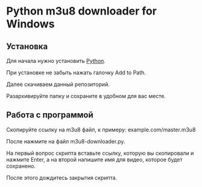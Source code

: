 # Python m3u8 downloader for Windows

## Установка
Для начала нужно установить [Python](python.org/downloads).

При установке не забыть нажать галочку Add to Path.

Далее скачиваем данный репозиторий.

Разархивируйте папку и сохраните в удобном для вас месте.

## Работа с программой

Скопируйте ссылку на m3u8 файл, к примеру:
example.com/master.m3u8

После нажмите на файл m3u8-downloader.py.

На первый вопрос скрипта вставьте ссылку, которую вы скопировали и нажмите Enter, а на второй напишите имя для видео, которое будет сохранено.

После этого дождитесь закрытия скрипта.
